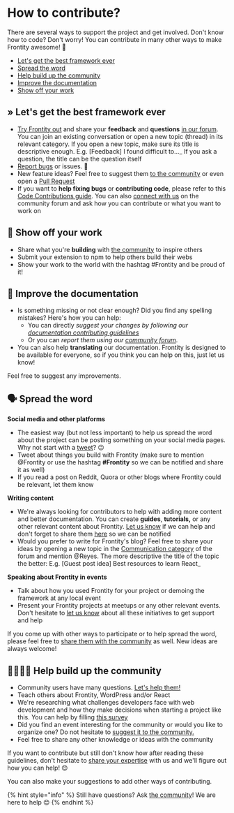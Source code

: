 # How to contribute?

There are several ways to support the project and get involved. Don't know how to code? Don't worry!
You can contribute in many other ways to make Frontity awesome! 🚀

* [Let's get the best framework ever](how-to-contribute.md#lets-get-the-best-framework-ever)
* [Spread the word](how-to-contribute.md#spread-the-word)
* [Help build up the community](how-to-contribute.md#help-build-up-the-community)
* [Improve the documentation](how-to-contribute.md#improve-the-documentation)
* [Show off your work](how-to-contribute.md#show-off-your-work)

## » Let's get the best framework ever

* [Try Frontity out](../getting-started/quick-start-guide.md) and share your **feedback** and **questions** [in our forum](https://community.frontity.org/).
You can join an existing conversation or open a new topic (thread) in its relevant category.
If you open a new topic, make sure its title is descriptive enough.
E.g. [Feedback] I found difficult to..._ If you ask a question, the title can be the question itself
* [Report bugs](https://github.com/frontity/frontity/issues) or issues. 🐞
* New feature ideas? Feel free to suggest them [to the community](https://community.frontity.org/c/framework-design) or even open a [Pull Request](https://github.com/frontity/frontity/pulls)
* If you want to **help fixing bugs** or **contributing code**, please refer to this [Code Contributions guide](code-contribution-guide.md).
You can also [connect with us](https://community.frontity.org/) on the community forum and ask how you can contribute or what you want to work on

## 👏 **Show off your work**

* Share what you're **building** with [the community](https://community.frontity.org/c/showcases) to inspire others
* Submit your extension to npm to help others build their webs
* Show your work to the world with the hashtag \#Frontity and be proud of it!

## 📖 Improve the documentation

* Is something missing or not clear enough?
Did you find any spelling mistakes?
Here's how you can help:
  * You can directly _suggest your changes by following our_ [_documentation contributing guidelines_](https://github.com/frontity/gitbook-docs/blob/master/CONTRIBUTING.md) 
  * Or you can _report them using our_ [_community forum_](https://community.frontity.org/c/docs-and-tutorials). 
* You can also help **translating** our documentation.
Frontity is designed to be available for everyone, so if you think you can help on this, just let us know!

Feel free to suggest any improvements.

## 🗣 Spread the word

**Social media and other platforms**

* The easiest way (but not less important) to help us spread the word about the project can be posting something on your social media pages.
Why not start with a [tweet](https://twitter.com/intent/tweet?text=This%20is%20amazing%21%20%40Frontity%20has%20launched%20an%20open-source%20framework%20for%20building%20%23WordPress%20themes%20with%20%23React.%20%E2%9A%9B%EF%B8%8F%20Check%20how%20easy%20it%20is:%20&url=https%3A%2F%2Ffrontity.org)? 😉
* Tweet about things you build with Frontity (make sure to mention @Frontity or use the hashtag **\#Frontity** so we can be notified and share it as well)
* If you read a post on Reddit, Quora or other blogs where Frontity could be relevant, let them know

**Writing content**

* We're always looking for contributors to help with adding more content and better documentation.
You can create **guides**, **tutorials,** or any other relevant content about Frontity.
[Let us know](https://community.frontity.org/c/communication) if we can help and don't forget to share them [here](https://community.frontity.org/c/communication) so we can be notified
* Would you prefer to write for Frontity's blog?
Feel free to share your ideas by opening a new topic in the [Communication category](https://community.frontity.org/c/communication) of the forum and mention @Reyes.
The more descriptive the title of the topic the better: E.g. [Guest post idea] Best resources to learn React_

**Speaking about Frontity in events**

* Talk about how you used Frontity for your project or demoing the framework at any local event
* Present your Frontity projects at meetups or any other relevant events.
Don't hesitate to [let us know](https://community.frontity.org/c/communication) about all these initiatives to get support and help

If you come up with other ways to participate or to help spread the word, please feel free to [share them with the community](https://community.frontity.org/c/communication) as well.
New ideas are always welcome!

## 👨‍👩‍👧‍👦 Help build up the community

* Community users have many questions. [Let's help them!](https://community.frontity.org/)
* Teach others about Frontity, WordPress and/or React
* We're researching what challenges developers face with web development and how they make decisions when starting a project like this.
You can help by filling [this survey](https://docs.google.com/forms/d/e/1FAIpQLSf_kJo1A29_Ko0vpbT1oxgImrl9nHMOY94p0-jUWzphLC641A/viewform)
* Did you find an event interesting for the community or would you like to organize one?
Do not hesitate to [suggest it to the community.](https://community.frontity.org/c/community)
* Feel free to share any other knowledge or ideas with the community

If you want to contribute but still don't know how after reading these guidelines, don't hesitate to [share your expertise](https://community.frontity.org/c/community) with us and we'll figure out how you can help! 😊

You can also make your suggestions to add other ways of contributing.

{% hint style="info" %}
Still have questions?
Ask [the community](https://community.frontity.org/)!
We are here to help 😊
{% endhint %}

